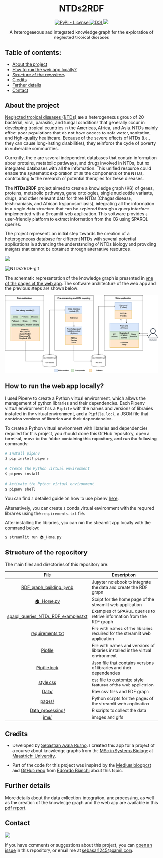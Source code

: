 <h1 align="center">
    NTDs2RDF
</h1>

<p align="center">
    <a href="https://github.com/sayalaruano/NTDs2RDF/blob/main/LICENSE.md">
        <img alt="PyPI - License" src="https://img.shields.io/pypi/l/bioregistry" />
    </a>
    <a href="https://doi.org/10.5281/zenodo.7772555">
        <img src="https://zenodo.org/badge/DOI/10.5281/zenodo.7772555.svg)" alt="DOI">
    </a>
    <a href="https://NTDs2RDF.streamlit.app/" title="NTDs2RDF"><img src="https://static.streamlit.io/badges/streamlit_badge_black_white.svg"></a>
</p>

<p align="center">
   A heterogeneous and integrated knowledge graph for the exploration of neglected tropical diseases
</p>

## **Table of contents:**
- [About the project](#about-the-project)
- [How to run the web app locally?](#how-to-run-this-app-locally)
- [Structure of the repository](#structure-of-the-repository)
- [Credits](#credits)
- [Further details](#details)
- [Contact](#contact)

## **About the project**
[Neglected tropical diseases (NTDs)](https://www.who.int/news-room/questions-and-answers/item/neglected-tropical-diseases) are a heterogeneous group of 20 bacterial, viral, parasitic, and fungal conditions that generally occur in developing tropical countries in the Americas, Africa, and Asia. NTDs mainly affect poor populations that do not have access to safe water, sanitation, and high-quality healthcare. Because of the severe effects of NTDs (i.e., they can cause long-lasting disabilities), they reinforce the cycle of poverty  in vulnerable communities.

Currently, there are several independent databases that contain information about proteins, metabolic pathways, and drugs involved in NTDs, but no integrated databases with all the information. This unified resource could enable the systematic exploration of all the components of the NTDs, contributing to the research of potential therapies for these diseases.

The **NTDs2RDF** project aimed  to create a knowledge graph (KG) of genes, proteins, metabolic pathways, gene ontologies, single nucleotide variants, 
drugs, and other relevant data for three NTDs (Chagas disease, leishmaniasis, and African trypanosomiasis), integrating all the information in a single 
data structure that can be explored through a query interface implemented with a Streamlit web application. This software provides a user-friendly platform 
to extract information from the KG using SPARQL queries.

The project represents an initial step towards the creation of a heterogeneous database for different NTDs with several potential applications in advancing the understanding of NTDs biology and  providing insights that cannot be obtained through  alternative resources.

<a href="https://NTDs2RDF.streamlit.app/" title="NTDs2RDF"><img src="https://static.streamlit.io/badges/streamlit_badge_black_white.svg"></a><br>

![NTDs2RDF-gif](img/NTDs2RDF.gif)

The schematic representation of the knowledge graph is presented in [one of the pages of the web app](https://ntds2rdf.streamlit.app/The_RDF_graph_schema). The software architecture of the web app and the previous steps are shown below:

![NTDs2RDF-arch](img/Architecture_NTDs2RDF.png)

## **How to run the web app locally?**
I used [Pipenv](https://pypi.org/project/pipenv/) to create a Python virtual environment, which allows the management of python libraries and their dependencies. Each Pipenv virtual environment has a `Pipfile` with the names and versions of libraries installed in the virtual environment, and a `Pipfile.lock`, a JSON file that contains versions of libraries and their dependencies.

To create a Python virtual environment with libraries and dependencies required for this project, you should clone this GitHub repository, open a terminal, move to the folder containing this repository, and run the following commands:

```bash
# Install pipenv
$ pip install pipenv

# Create the Python virtual environment 
$ pipenv install

# Activate the Python virtual environment 
$ pipenv shell
```

You can find a detailed guide on how to use pipenv [here](https://realpython.com/pipenv-guide/).

Alternatively, you can create a conda virtual environment with the required libraries using the `requirements.txt` file.

After installing the libraries, you can run the streamlit app locally with the command below:

```bash
$ streamlit run 🏠_Home.py
```

## **Structure of the repository**
The main files and directories of this repository are:

|File|Description|
|:-:|---|
|[RDF_graph_building.ipynb](RDF_graph_building.ipynb)|Jupyter notebook to integrate the data and create the RDF graph|
|[🏠_Home.py](🏠_Home.py)|Script for the home page of the streamlit web application|
|[sparql_queries_NTDs_RDF_examples.txt](sparql_queries_NTDs_RDF_examples.txt)|Examples of SPARQL queries to retrive information from the RDF graph|
|[requirements.txt](requirements.txt)|File with names of the libraries required for the streamlit web application|
|[Pipfile](Pipfile)|File with names and versions of libraries installed in the virtual environment|
|[Pipfile.lock](Pipfile.lock)|Json file that contains versions of libraries and their dependencies|
|[style.css](style.css)|css file to customize style features of the web application|
|[Data/](Data/)|Raw csv files and RDF graph|
|[pages/](pages/)|Python scripts for the pages of the streamlit web application|
|[Data_processing/](Data_processing/)|R scripts to collect the data|
|[img/](img/)|images and gifs|

## **Credits**
- Developed by [Sebastián Ayala Ruano](https://sayalaruano.github.io/). I created this app for a project of a course about knowledge graphs from the [MSc in Systems Biology](https://www.maastrichtuniversity.nl/education/master/systems-biology) at [Maastricht University](https://www.maastrichtuniversity.nl/).

- Part of the code for this project was inspired by the [Medium blogpost](https://python.plainenglish.io/linked-data-a-framework-for-large-scale-database-integration-d20628021d4a) and 
[GitHub repo](https://github.com/EdoWhite/ThemeParkAccidents_RDF-SPARQL) from [Edoardo Bianchi](https://medium.com/@edoardobianchi98) about this topic.

## **Further details**
More details about the data collection, integration, and processing, as well as the creation of the knowledge graph and the web app are available in this [pdf report](NTDs2RDF_report.pdf).

## **Contact**
[![](https://img.shields.io/twitter/follow/sayalaruano?style=social)](https://twitter.com/sayalaruano)

If you have comments or suggestions about this project, you can [open an issue](https://github.com/sayalaruano/NTDs2RDF/issues/new) in this repository, or email me at sebasar1245@gamil.com.
